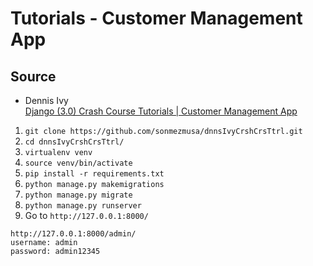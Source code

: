 # Tutorials - Customer Management App

## Source

- Dennis Ivy <br>
[Django (3.0) Crash Course Tutorials | Customer Management App](https://www.youtube.com/playlist?list=PL-51WBLyFTg2vW-_6XBoUpE7vpmoR3ztO)


1) `git clone https://github.com/sonmezmusa/dnnsIvyCrshCrsTtrl.git`
2) `cd dnnsIvyCrshCrsTtrl/`
3) `virtualenv venv`
4) `source venv/bin/activate`
5) `pip install -r requirements.txt`
6) `python manage.py makemigrations`
7) `python manage.py migrate`
8) `python manage.py runserver`
9) Go to `http://127.0.0.1:8000/`

```
http://127.0.0.1:8000/admin/
username: admin
password: admin12345
```
